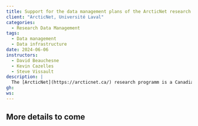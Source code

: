 ```yaml
---
title: Support for the data management plans of the ArcticNet research program
client: "ArcticNet, Université Laval"
categories: 
  - Research Data Management
tags: 
  - Data management 
  - Data infrastructure
date: 2024-06-06
instructors:
  - David Beauchesne
  - Kevin Cazelles
  - Steve Vissault
description: | 
  The [ArcticNet](https://arcticnet.ca/) research programm is a Canadian network of over 230 researchers studying the Arctic's human health, natural sciences, and social sciences. We supported principal investigators with adopting best practices in terms of data management by reviewing their data management plan in light of the [FAIR](https://www.go-fair.org/fair-principles/) Principles.
gh: 
ws: 
---
```



## More details to come
